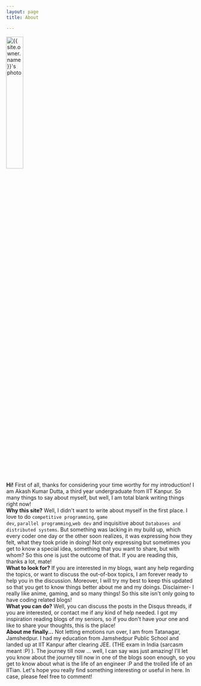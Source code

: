 ```yaml
---
layout: page 
title: About

---
```


<div class="post-author text-center">
            <img width="30%" height="30%" src="{{ site.urlimg }}/images/mypic.png" alt="{{ site.owner.name }}'s photo" itemprop="image" class="post-avatar img-circle img-responsive"/> 
</div>

**Hi!**
First of all, thanks for considering your time worthy for my introduction! I am Akash Kumar Dutta, a third year undergraduate from IIT Kanpur. So many things to say about myself, but well, I am total blank writing things right now!<br>
**Why this site?**
Well, I didn't want to write about myself in the first place. I love to do <code>competitive programming</code>, <code>game dev</code>, <code>parallel programming</code>,<code>web dev</code> and inquisitive about <code>Databases and distributed systems</code>. But something was lacking in my build up, which every coder one day or the other soon realizes, it was expressing how they felt, what they took pride in doing! Not only expressing but sometimes you get to know a special idea, something that you want to share, but with whom? So this one is just the outcome of that. If you are reading this, thanks a lot, mate!<br>
**What to look for?**
If you are interested in my blogs, want any help regarding the topics, or want to discuss the out-of-box topics, I am forever ready to help you in the discussion. Moreover, I will try my best to keep this updated so that you get to know things better about me and my doings.
Disclaimer- I really like anime, gaming, and so many things! So this site isn't only going to have coding related blogs!<br>
**What you can do?**
Well, you can discuss the posts in the Disqus threads, if you are interested, or contact me if any kind of help needed. I got my inspiration reading blogs of my seniors, so if you don't have your one and like to share your thoughts, this is the place!<br>
**About me finally...**
Not letting emotions run over, I am from Tatanagar, Jamshedpur. I had my education from Jamshedpur Public School and landed up at IIT Kanpur after clearing JEE. (THE exam in India (sarcasm meant :P) ). The journey till now ... well, I can say was just amazing! I'll let you know about the journey till now in one of the blogs soon enough, so you get to know about what is the life of an engineer :P and the trolled life of an IITian. Let's hope you really find something interesting or useful in here. In case, please feel free to comment!
